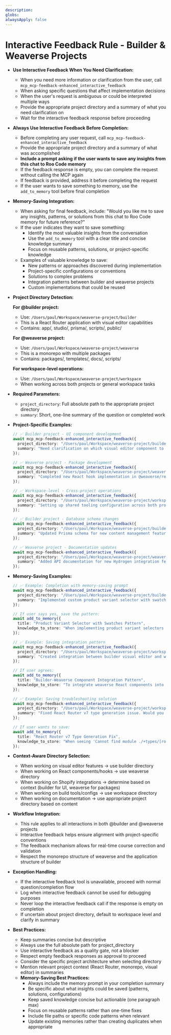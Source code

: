 ```yaml
---
description: 
globs: 
alwaysApply: false
---
```

# Interactive Feedback Rule - Builder & Weaverse Projects

- **Use Interactive Feedback When You Need Clarification:**
  - When you need more information or clarification from the user, call `mcp_mcp-feedback-enhanced_interactive_feedback`
  - When asking specific questions that affect implementation decisions
  - When the user's request is ambiguous or could be interpreted multiple ways
  - Provide the appropriate project directory and a summary of what you need clarification on
  - Wait for the interactive feedback response before proceeding

- **Always Use Interactive Feedback Before Completion:**
  - Before completing any user request, call `mcp_mcp-feedback-enhanced_interactive_feedback`
  - Provide the appropriate project directory and a summary of what was accomplished
  - **Include a prompt asking if the user wants to save any insights from this chat to Roo Code memory**
  - If the feedback response is empty, you can complete the request without calling the MCP again
  - If feedback is provided, address it before completing the request
  - If the user wants to save something to memory, use the `add_to_memory` tool before final completion

- **Memory-Saving Integration:**
  - When asking for final feedback, include: "Would you like me to save any insights, patterns, or solutions from this chat to Roo Code memory for future reference?"
  - If the user indicates they want to save something:
    - Identify the most valuable insights from the conversation
    - Use the `add_to_memory` tool with a clear title and concise knowledge summary
    - Focus on reusable patterns, solutions, or project-specific knowledge
  - Examples of valuable knowledge to save:
    - New patterns or approaches discovered during implementation
    - Project-specific configurations or conventions
    - Solutions to complex problems
    - Integration patterns between builder and weaverse projects
    - Custom implementations that could be reused

- **Project Directory Detection:**
  
  **For @builder project:**
  - Use: `/Users/paul/Workspace/weaverse-project/builder`
  - This is a React Router application with visual editor capabilities
  - Contains: app/, studio/, prisma/, scripts/, public/

  **For @weaverse project:**
  - Use: `/Users/paul/Workspace/weaverse-project/weaverse`
  - This is a monorepo with multiple packages
  - Contains: packages/, templates/, docs/, scripts/

  **For workspace-level operations:**
  - Use: `/Users/paul/Workspace/weaverse-project/workspace`
  - When working across both projects or general workspace tasks

- **Required Parameters:**
  - `project_directory`: Full absolute path to the appropriate project directory
  - `summary`: Short, one-line summary of the question or completed work

- **Project-Specific Examples:**

  ```typescript
  // ✅ Builder project - UI component development
  await mcp_mcp-feedback-enhanced_interactive_feedback({
    project_directory: "/Users/paul/Workspace/weaverse-project/builder",
    summary: "Need clarification on which visual editor component to implement"
  });
  ```

  ```typescript
  // ✅ Weaverse project - Package development
  await mcp_mcp-feedback-enhanced_interactive_feedback({
    project_directory: "/Users/paul/Workspace/weaverse-project/weaverse",
    summary: "Completed new React hook implementation in @weaverse/react package"
  });
  ```

  ```typescript
  // ✅ Workspace-level - Cross-project operations
  await mcp_mcp-feedback-enhanced_interactive_feedback({
    project_directory: "/Users/paul/Workspace/weaverse-project/workspace",
    summary: "Setting up shared tooling configuration across both projects"
  });
  ```

  ```typescript
  // ✅ Builder project - Database schema changes
  await mcp_mcp-feedback-enhanced_interactive_feedback({
    project_directory: "/Users/paul/Workspace/weaverse-project/builder",
    summary: "Updated Prisma schema for new content management features"
  });
  ```

  ```typescript
  // ✅ Weaverse project - Documentation updates
  await mcp_mcp-feedback-enhanced_interactive_feedback({
    project_directory: "/Users/paul/Workspace/weaverse-project/weaverse",
    summary: "Added API documentation for new Hydrogen integration features"
  });
  ```

- **Memory-Saving Examples:**

  ```typescript
  // ✅ Example: Completion with memory-saving prompt
  await mcp_mcp-feedback-enhanced_interactive_feedback({
    project_directory: "/Users/paul/Workspace/weaverse-project/builder",
    summary: "Implemented custom product variant selector with swatches. Would you like me to save any insights, patterns, or solutions from this chat to Roo Code memory for future reference?"
  });
  
  // If user says yes, save the pattern:
  await add_to_memory({
    title: "Product Variant Selector with Swatches Pattern",
    knowledge_to_store: "When implementing product variant selectors in the builder project, use the SwatchesValues component with proper TypeScript types from ./+types/[routeName]. The pattern involves: 1) Using Route.LoaderArgs for type-safe params, 2) Implementing color/size swatches with Tailwind classes, 3) Managing selection state with React hooks. Key files: product-options-swatches/, swatches-values/editor/"
  });
  ```

  ```typescript
  // ✅ Example: Saving integration pattern
  await mcp_mcp-feedback-enhanced_interactive_feedback({
    project_directory: "/Users/paul/Workspace/weaverse-project/workspace",
    summary: "Created integration between builder visual editor and weaverse React components. Would you like me to save any insights about this integration pattern to Roo Code memory?"
  });
  
  // If user agrees:
  await add_to_memory({
    title: "Builder-Weaverse Component Integration Pattern",
    knowledge_to_store: "To integrate weaverse React components into builder visual editor: 1) Export components from @weaverse/react package, 2) Import in builder app/modules/, 3) Register with studio inspector system, 4) Use RPC communication between studio and preview frames. Critical: maintain type safety across package boundaries using shared types."
  });
  ```

  ```typescript
  // ✅ Example: Saving troubleshooting solution
  await mcp_mcp-feedback-enhanced_interactive_feedback({
    project_directory: "/Users/paul/Workspace/weaverse-project/workspace/weaverse",
    summary: "Fixed React Router v7 type generation issue. Would you like me to save this troubleshooting solution to memory?"
  });
  
  // If user wants to save:
  await add_to_memory({
    title: "React Router v7 Type Generation Fix",
    knowledge_to_store: "When seeing 'Cannot find module ./+types/[routeName]' errors in React Router v7: Always run 'npm run typecheck' to generate types. NEVER change imports from './+types/routeName' to '../+types/routeName'. Types are auto-generated by @react-router/dev and must be imported as relative to the route file."
  });
  ```

- **Context-Aware Directory Selection:**
  - When working on visual editor features → use builder directory
  - When working on React components/hooks → use weaverse directory
  - When working on Shopify integrations → determine based on context (builder for UI, weaverse for packages)
  - When working on build tools/configs → use workspace directory
  - When working on documentation → use appropriate project directory based on content

- **Workflow Integration:**
  - This rule applies to all interactions in both @builder and @weaverse projects
  - Interactive feedback helps ensure alignment with project-specific conventions
  - The feedback mechanism allows for real-time course correction and validation
  - Respect the monorepo structure of weaverse and the application structure of builder

- **Exception Handling:**
  - If the interactive feedback tool is unavailable, proceed with normal question/completion flow
  - Log when interactive feedback cannot be used for debugging purposes
  - Never loop the interactive feedback call if the response is empty on completion
  - If uncertain about project directory, default to workspace level and clarify in summary

- **Best Practices:**
  - Keep summaries concise but descriptive
  - Always use the full absolute path for project_directory
  - Use interactive feedback as a quality gate, not a blocker
  - Respect empty feedback responses as approval to proceed
  - Consider the specific project architecture when selecting directory
  - Mention relevant project context (React Router, monorepo, visual editor) in summaries
  - **Memory-Saving Best Practices:**
    - Always include the memory prompt in your completion summary
    - Be specific about what insights could be saved (patterns, solutions, configurations)
    - Keep saved knowledge concise but actionable (one paragraph max)
    - Focus on reusable patterns rather than one-time fixes
    - Include file paths or specific code patterns when relevant
    - Update existing memories rather than creating duplicates when appropriate